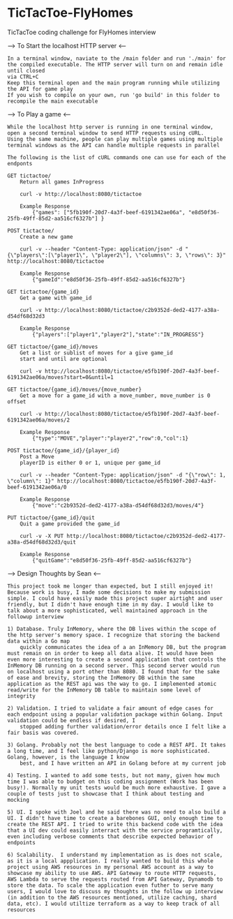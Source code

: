 # TicTacToe-FlyHomes
TicTacToe coding challenge for FlyHomes interview

--> To Start the localhost HTTP server <--

    In a terminal window, naviate to the /main folder and run './main' for the compiled executable. The HTTP server will turn on and remain idle until closed
    via CTRL+C
    Keep this terminal open and the main program running while utilizing the API for game play
    If you wish to compile on your own, run 'go build' in this folder to recompile the main executable

--> To Play a game <--

    While the localhost http server is running in one terminal window, open a second terminal window to send HTTP requests using cURL.
    Using the same machine, people can play multiple games using multiple terminal windows as the API can handle multiple requests in parallel

    The following is the list of cURL commands one can use for each of the endponts

    GET tictactoe/
        Return all games InProgress
    
        curl -v http://localhost:8080/tictactoe

        Example Response
		    {"games": ["5fb190f-20d7-4a3f-beef-6191342ae06a", "e8d50f36-25fb-49ff-85d2-aa516cf6327b"] }

    POST tictactoe/
        Create a new game

        curl -v --header "Content-Type: application/json" -d "{\"players\":[\"player1\", \"player2\"], \"columns\": 3, \"rows\": 3}" http://localhost:8080/tictactoe

        Example Response
            {"gameId":"e8d50f36-25fb-49ff-85d2-aa516cf6327b"}
    
    GET tictactoe/{game_id}
        Get a game with game_id

        curl -v http://localhost:8080/tictactoe/c2b9352d-ded2-4177-a38a-d54df68d32d3

        Example Response
            {"players":["player1","player2"],"state":"IN_PROGRESS"}
    
    GET tictactoe/{game_id}/moves
        Get a list or sublist of moves for a give game_id
        start and until are optional

        curl -v http://localhost:8080/tictactoe/e5fb190f-20d7-4a3f-beef-6191342ae06a/moves?start=0&until=1
    
    GET tictactoe/{game_id}/moves/{move_number}
        Get a move for a game_id with a move_number, move_number is 0 offset

        curl -v http://localhost:8080/tictactoe/e5fb190f-20d7-4a3f-beef-6191342ae06a/moves/2

        Example Response
            {"type":"MOVE","player":"player2","row":0,"col":1}
    
    POST tictactoe/{game_id}/{player_id}
        Post a Move
        playerID is either 0 or 1, unique per game_id

        curl -v --header "Content-Type: application/json" -d "{\"row\": 1, \"column\": 1}" http://localhost:8080/tictactoe/e5fb190f-20d7-4a3f-beef-6191342ae06a/0

        Example Response
            {"move":"c2b9352d-ded2-4177-a38a-d54df68d32d3/moves/4"}
    
    PUT tictactoe/{game_id}/quit
        Quit a game provided the game_id

        curl -v -X PUT http://localhost:8080/tictactoe/c2b9352d-ded2-4177-a38a-d54df68d32d3/quit

        Example Response
            {"quitGame":"e8d50f36-25fb-49ff-85d2-aa516cf6327b"}

--> Design Thoughts by Sean <--

    This project took me longer than expected, but I still enjoyed it! Because work is busy, I made some decisions to make my submission simple. I could have easily made this project super airtight and user friendly, but I didn't have enough time in my day. I would like to talk about a more sophisticated, well maintained approach in the followup interview

    1) Database. Truly InMemory, where the DB lives within the scope of the http server's memory space. I recognize that storing the backend data within a Go map
        quickly communicates the idea of a an InMemory DB, but the program must remain on in order to keep all data alive. It would have been even more interesting to create a second application that controls the InMemory DB running on a second server. This second server would run on localhost using a port other than 8080. I found that for the sake of ease and brevity, storing the InMemory DB within the same application as the REST api was the way to go. I implemented atomic read/write for the InMemory DB table to maintain some level of integrity
    
    2) Validation. I tried to validate a fair amount of edge cases for each endpoint using a popular validation package within Golang. Input validation could be endless if desired, I
        stopped adding further validation/error details once I felt like a fair basis was covered.
    
    3) Golang. Probably not the best language to code a REST API. It takes a long time, and I feel like python/Django is more sophisticated. Golang, however, is the language I know
        best, and I have written an API in Golang before at my current job
    
    4) Testing. I wanted to add some tests, but not many, given how much time I was able to budget on this coding assignment (Work has been busy!). Normally my unit tests would be much more exhaustive. I gave a couple of tests just to showcase that I think about testing and mocking

    5) UI. I spoke with Joel and he said there was no need to also build a UI. I didn't have time to create a barebones GUI, only enough time to create the REST API. I tried to write this backend code with the idea that a UI dev could easily interract with the service programtically, even including verbose comments that describe expected behavior of endpoints

    6) Scalability.  I understand my implementation as is does not scale, as it is a local appplication. I really wanted to build this whole project using AWS resources in my personal AWS account as a way to showcase my ability to use AWS. API Gateway to route HTTP requests, AWS Lambda to serve the requests routed from API Gateway, Dynamodb to store the data. To scale the application even futher to serve many users, I would love to discuss my thoughts in the follow up interview (in addition to the AWS resources mentioned, utilize caching, shard data, etc). I would utiltize terraform as a way to keep track of all resources
